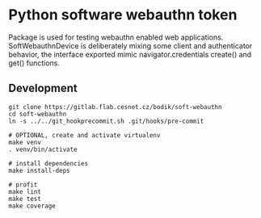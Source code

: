 # Python software webauthn token

Package is used for testing webauthn enabled web applications.
SoftWebauthnDevice is deliberately mixing some client and authenticator
behavior, the interface exported mimic navigator.credentials create() and get()
functions.


## Development

```
git clone https://gitlab.flab.cesnet.cz/bodik/soft-webauthn
cd soft-webauthn
ln -s ../../git_hookprecommit.sh .git/hooks/pre-commit

# OPTIONAL, create and activate virtualenv
make venv
. venv/bin/activate

# install dependencies
make install-deps

# profit
make lint
make test
make coverage
```
